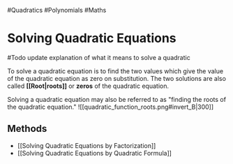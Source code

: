 #Quadratics #Polynomials #Maths
# Solving Quadratic Equations

#Todo update explanation of what it means to solve a quadratic

To solve a quadratic equation is to find the two values which give the value of the quadratic equation as zero on substitution. The two solutions are also called **[[Root|roots]]** or **zeros** of the quadratic equation. 

Solving a quadratic equation may also be referred to as "finding the roots of the quadratic equation."
	![[quadratic_function_roots.png#invert_B|300]]
## Methods
* [[Solving Quadratic Equations by Factorization]]
* [[Solving Quadratic Equations by Quadratic Formula]]